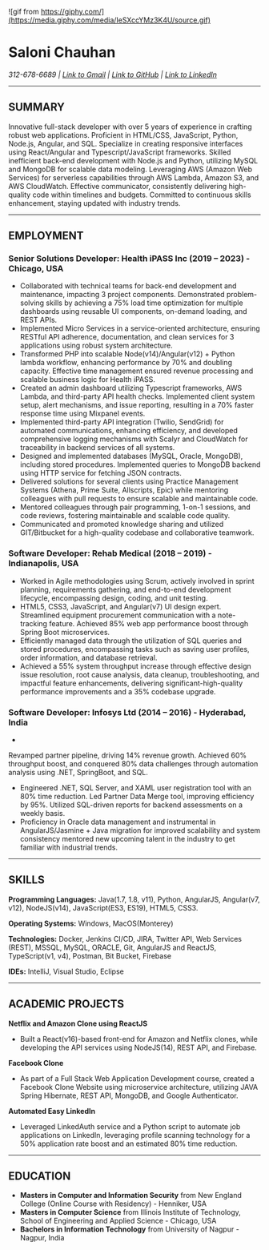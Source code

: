 <!--### Hi there 👋-->

<!--
**SFA16SCM21C/SFA16SCM21C** is a ✨ _special_ ✨ repository because its `README.md` (this file) appears on your GitHub profile.

Here are some ideas to get you started:

- 🔭 I’m currently working on ...
- 🌱 I’m currently learning ...
- 👯 I’m looking to collaborate on ...
- 🤔 I’m looking for help with ...
- 💬 Ask me about ...
- 📫 How to reach me: ...
- 😄 Pronouns: ...
- ⚡ Fun fact: ...
-->
![gif from https://giphy.com/](https://media.giphy.com/media/IeSXccYMz3K4U/source.gif)


# Saloni Chauhan 

*312-678-6689 | [Link to Gmail](mailto:tosalonichauhan@gmail.com) | [Link to GitHub](https://github.com/SFA16SCM21C) | [Link to LinkedIn](https://www.linkedin.com/in/saloni-chauhan)*

---

## SUMMARY
Innovative full-stack developer with over 5 years of experience in crafting robust web applications. Proficient in HTML/CSS, JavaScript, Python, Node.js, Angular, and SQL. Specialize in creating responsive interfaces using React/Angular and Typescript/JavaScript frameworks. Skilled inefficient back-end development with Node.js and Python, utilizing MySQL and MongoDB for scalable data modeling. Leveraging AWS (Amazon Web Services) for serverless capabilities through AWS Lambda, Amazon S3, and AWS CloudWatch. Effective communicator, consistently delivering high-quality code within timelines and budgets. Committed to continuous skills enhancement, staying updated with industry trends.

---

## EMPLOYMENT

### Senior Solutions Developer: Health iPASS Inc (2019 – 2023) - Chicago, USA

- Collaborated with technical teams for back-end development and maintenance, impacting 3 project components. Demonstrated problem-solving skills by achieving a 75% load time optimization for multiple dashboards using reusable UI components, on-demand loading, and REST APIs.
- Implemented Micro Services in a service-oriented architecture, ensuring RESTful API adherence, documentation, and clean services for 3 applications using robust system architecture.
- Transformed PHP into scalable Node(v14)/Angular(v12) + Python lambda workflow, enhancing performance by 70% and doubling capacity. Effective time management ensured revenue processing and scalable business logic for Health iPASS.
- Created an admin dashboard utilizing Typescript frameworks, AWS Lambda, and third-party API health checks. Implemented client system setup, alert mechanisms, and issue reporting, resulting in a 70% faster response time using Mixpanel events.
- Implemented third-party API integration (Twilio, SendGrid) for automated communications, enhancing efficiency, and developed comprehensive logging mechanisms with Scalyr and CloudWatch for traceability in backend services of all systems.
- Designed and implemented databases (MySQL, Oracle, MongoDB), including stored procedures. Implemented queries to MongoDB backend using HTTP service for fetching JSON contracts.
- Delivered solutions for several clients using Practice Management Systems (Athena, Prime Suite, Allscripts, Epic) while mentoring colleagues with pull requests to ensure scalable and maintainable code.
- Mentored colleagues through pair programming, 1-on-1 sessions, and code reviews, fostering maintainable and scalable code quality.
- Communicated and promoted knowledge sharing and utilized GIT/Bitbucket for a high-quality codebase and collaborative teamwork.

### Software Developer: Rehab Medical (2018 – 2019) - Indianapolis, USA

- Worked in Agile methodologies using Scrum, actively involved in sprint planning, requirements gathering, and end-to-end development lifecycle, encompassing design, coding, and unit testing.
- HTML5, CSS3, JavaScript, and Angular(v7) UI design expert. Streamlined equipment procurement communication with a note-tracking feature. Achieved 85% web app performance boost through Spring Boot microservices.
- Efficiently managed data through the utilization of SQL queries and stored procedures, encompassing tasks such as saving user profiles, order information, and database retrieval.
- Achieved a 55% system throughput increase through effective design issue resolution, root cause analysis, data cleanup, troubleshooting, and impactful feature enhancements, delivering significant-high-quality performance improvements and a 35% codebase upgrade.

### Software Developer: Infosys Ltd (2014 – 2016) - Hyderabad, India

-

 Revamped partner pipeline, driving 14% revenue growth. Achieved 60% throughput boost, and conquered 80% data challenges through automation analysis using .NET, SpringBoot, and SQL.
- Engineered .NET, SQL Server, and XAML user registration tool with an 80% time reduction. Led Partner Data Merge tool, improving efficiency by 95%. Utilized SQL-driven reports for backend assessments on a weekly basis.
- Proficiency in Oracle data management and instrumental in AngularJS/Jasmine + Java migration for improved scalability and system consistency mentored new upcoming talent in the industry to get familiar with industrial trends.

---

## SKILLS

**Programming Languages:** Java(1.7, 1.8, v11), Python, AngularJS, Angular(v7, v12), NodeJS(v14), JavaScript(ES3, ES19), HTML5, CSS3.

**Operating Systems:** Windows, MacOS(Monterey)

**Technologies:** Docker, Jenkins CI/CD, JIRA, Twitter API, Web Services (REST), MSSQL, MySQL, ORACLE, Git, AngularJS and ReactJS, TypeScript(v1, v4), Postman, Bit Bucket, Firebase

**IDEs:** IntelliJ, Visual Studio, Eclipse

---

## ACADEMIC PROJECTS

**Netflix and Amazon Clone using ReactJS**

- Built a React(v16)-based front-end for Amazon and Netflix clones, while developing the API services using NodeJS(14), REST API, and Firebase.

**Facebook Clone**

- As part of a Full Stack Web Application Development course, created a Facebook Clone Website using microservice architecture, utilizing JAVA Spring Hibernate, REST API, MongoDB, and Google Authenticator.

**Automated Easy LinkedIn**

- Leveraged LinkedAuth service and a Python script to automate job applications on LinkedIn, leveraging profile scanning technology for a 50% application rate boost and an estimated 80% time reduction.

---

## EDUCATION

- **Masters in Computer and Information Security** from New England College (Online Course with Residency) - Henniker, USA
- **Masters in Computer Science** from Illinois Institute of Technology, School of Engineering and Applied Science - Chicago, USA
- **Bachelors in Information Technology** from University of Nagpur - Nagpur, India
